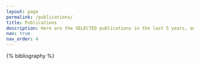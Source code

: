 ```yaml
---
layout: page
permalink: /publications/
title: Publications
description: Here are the SELECTED publications in the last 5 years, and the full publication list can be found on <a href='https://scholar.google.com/citations?user=4BrebIYAAAAJ&hl=en&oi=ao'><b><font color='#17a2b8'>Google Scholar</font></b></a>.
nav: true
nav_order: 4
---
```


<!-- _pages/publications.md -->
<div class="publications">

{% bibliography %}

</div>
